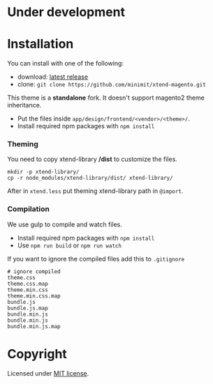 
# Under development

# Installation

You can install with one of the following:

* download: [latest release](https://github.com/minimit/xtend-magento/releases/latest)
* clone: `git clone https://github.com/minimit/xtend-magento.git`

This theme is a **standalone** fork. It doesn't support magento2 theme inheritance.

* Put the files inside `app/design/frontend/<vendor>/<theme>/`.
* Install required npm packages with ```npm install```

### Theming

You need to copy xtend-library **/dist** to customize the files.

```
mkdir -p xtend-library/
cp -r node_modules/xtend-library/dist/ xtend-library/
```

After in `xtend.less` put theming xtend-library path in `@import`.

### Compilation

We use gulp to compile and watch files.

* Install required npm packages with ```npm install```
* Use ```npm run build``` or ```npm run watch```

If you want to ignore the compiled files add this to ```.gitignore```

```
# ignore compiled
theme.css
theme.css.map
theme.min.css
theme.min.css.map
bundle.js
bundle.js.map
bundle.min.js
bundle.min.js
bundle.min.js.map
```

# Copyright

Licensed under [MIT license](https://github.com/minimit/xtend-magento/blob/master/LICENSE).


